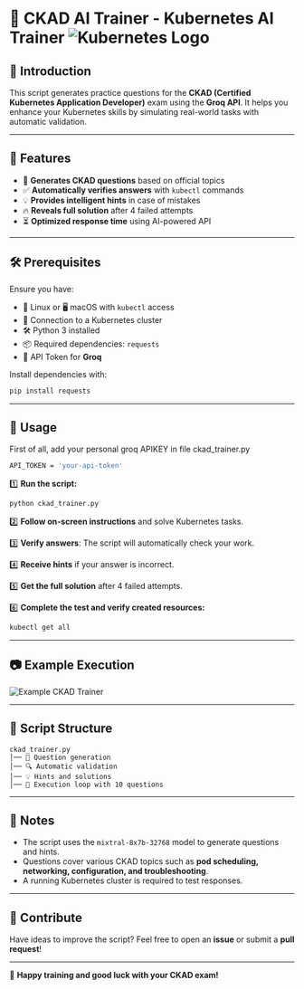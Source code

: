 # 🚀 CKAD AI Trainer - Kubernetes AI Trainer ![Kubernetes Logo](https://upload.wikimedia.org/wikipedia/commons/3/39/Kubernetes_logo_without_workmark.svg)

## 📌 Introduction
This script generates practice questions for the **CKAD (Certified Kubernetes Application Developer)** exam using the **Groq API**. It helps you enhance your Kubernetes skills by simulating real-world tasks with automatic validation.

---

## 🎯 Features
- 📖 **Generates CKAD questions** based on official topics
- ✅ **Automatically verifies answers** with `kubectl` commands
- 💡 **Provides intelligent hints** in case of mistakes
- 🔥 **Reveals full solution** after 4 failed attempts
- ⏳ **Optimized response time** using AI-powered API

---

## 🛠️ Prerequisites

Ensure you have:
- 🐧 Linux or 🖥️ macOS with `kubectl` access
- 🔄 Connection to a Kubernetes cluster
- 🛠️ Python 3 installed
- 📦 Required dependencies: `requests`
- 🔑 API Token for **Groq**

Install dependencies with:
```bash
pip install requests
```

---

## 🚀 Usage

First of all, add your personal groq APIKEY in file ckad_trainer.py
```bash
API_TOKEN = 'your-api-token'
```



1️⃣ **Run the script:**
```bash
python ckad_trainer.py
```

2️⃣ **Follow on-screen instructions** and solve Kubernetes tasks.

3️⃣ **Verify answers**: The script will automatically check your work.

4️⃣ **Receive hints** if your answer is incorrect.

5️⃣ **Get the full solution** after 4 failed attempts.

6️⃣ **Complete the test and verify created resources:**
```bash
kubectl get all
```

---

## 📷 Example Execution

![Example CKAD Trainer](https://upload.wikimedia.org/wikipedia/commons/b/b8/Kubectl_output.png)

---

## 📂 Script Structure

```plaintext
ckad_trainer.py
│── 📌 Question generation
│── 🔍 Automatic validation
│── 💡 Hints and solutions
│── 🔄 Execution loop with 10 questions
```

---

## 📢 Notes
- The script uses the `mixtral-8x7b-32768` model to generate questions and hints.
- Questions cover various CKAD topics such as **pod scheduling, networking, configuration, and troubleshooting**.
- A running Kubernetes cluster is required to test responses.

---

## 🎉 Contribute
Have ideas to improve the script? Feel free to open an **issue** or submit a **pull request**!

---

🚀 **Happy training and good luck with your CKAD exam!**

